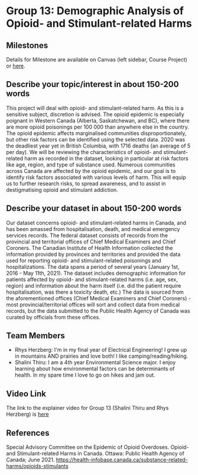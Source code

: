 # Group 13: Demographic Analysis of Opioid- and Stimulant-related Harms

## Milestones

Details for Milestone are available on Canvas (left sidebar, Course Project) or [here](https://firas.moosvi.com/courses/data301/project/milestone01.html).

## Describe your topic/interest in about 150-200 words

This project will deal with opioid- and stimulant-related harm. As this is a sensitive subject, discretion is advised. The opioid epidemic is especially poignant in Western Canada (Alberta, Saskatchewan, and BC), where there are more opioid poisonings per 100 000 than anywhere else in the country. The opioid epidemic affects marginalised communities disproportionately, but other risk factors can be identified using the selected data. 2020 was the deadliest year yet in British Columbia, with 1716 deaths (an average of 5 per day). We will be reviewing the characteristics of opioid- and stimulant-related harm as recorded in the dataset, looking in particular at risk factors like age, region, and type of substance used. Numerous communities across Canada are affected by the opioid epidemic, and our goal is to identify risk factors associated with various levels of harm. This will equip us to further research risks, to spread awareness, and to assist in destigmatising opioid and stimulant addiction.

## Describe your dataset in about 150-200 words

Our dataset concerns opioid- and stimulant-related harms in Canada, and has been amassed from hospitalisation, death, and medical emergency services records. The federal dataset consists of records from the provincial and territorial offices of Chief Medical Examiners and Chief Coroners. The Canadian Institute of Health Information collected the information provided by provinces and territories and provided the data used for reporting opioid- and stimulant-related poisonings and hospitalizations. The data spans a period of several years (January 1st, 2016 - May 11th, 2021). The dataset includes demographic information for patients affected by opioid- and stimulant-related harms (i.e. age, sex, region) and information about the harm itself (i.e. did the patient require hospitalisation, was there a toxicity death, etc.) The data is sourced from the aforementioned offices (Chief Medical Examiners and Chief Coroners) - most provincial/territorial offices will sort and collect data from medical records, but the data submitted to the Public Health Agency of Canada was curated by officials from these offices.

## Team Members

- Rhys Herzberg: I'm in my final year of Electrical Engineering! I grew up in mountains AND prairies and love both! I like camping/reading/hiking.
- Shalini Thiru: I am a 4th year Environmental Science major. I enjoy learning about how environmental factors can be determinants of health. In my spare time I love to go on hikes and jam out.

## Video Link
The link to the explainer video for Group 13 (Shalini Thiru and Rhys Herzberg) is [here](https://www.youtube.com/watch?v=y9aYn5tIgWI)

## References

Special Advisory Committee on the Epidemic of Opioid Overdoses. Opioid- and Stimulant-related Harms in Canada. Ottawa: Public Health Agency of Canada; June 2021. https://health-infobase.canada.ca/substance-related-harms/opioids-stimulants

